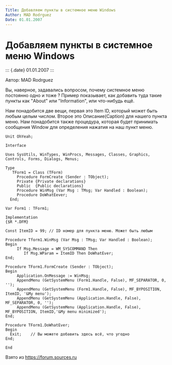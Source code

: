 ```yaml
---
Title: Добавляем пункты в системное меню Windows
Author: MAD Rodrguez
Date: 01.01.2007
---
```



Добавляем пункты в системное меню Windows
=========================================

::: {.date}
01.01.2007
:::

Автор: MAD Rodrguez

Вы, наверное, задавались вопросом, почему системное меню постоянно одно
и тоже ? Пример показывает, как добавить туда такие пункты как \"About\"
или \"Information\", или что-нибудь ещё.

Нам понадобится две вещи, первая это Item ID, который может быть любым
целым числом. Второе это Описание(Caption) для нашего пункта меню. Нам
понадобится также процедура, которая будет принимать сообщения Window
для определения нажатия на наш пункт меню.

    Unit OhYeah; 
     
    Interface 
     
    Uses SysUtils, WinTypes, WinProcs, Messages, Classes, Graphics, Controls, Forms, Dialogs, Menus; 
     
    Type 
       TForm1 = Class (TForm) 
         Procedure FormCreate (Sender : TObject); 
         Private {Private declarations} 
         Public  {Public declarations} 
         Procedure WinMsg (Var Msg : TMsg; Var Handled : Boolean); 
         Procedure DoWhatEever; 
      End; 
     
    Var Form1 : TForm1; 
     
    Implementation 
    {$R *.DFM} 
     
    Const ItemID = 99; // ID номер для пункта меню. Может быть любым 
     
    Procedure Tform1.WinMsg (Var Msg : TMsg; Var Handled : Boolean); 
    Begin 
         If Msg.Message = WM_SYSCOMMAND Then 
            If Msg.WParam = ItemID Then DoWhatEver; 
    End; 
     
    Procedure TForm1.FormCreate (Sender : TObject); 
    Begin 
         Application.OnMessage := WinMsg; 
         AppendMenu (GetSystemMenu (Form1.Handle, False), MF_SEPARATOR, 0, ''); 
         AppendMenu (GetSystemMenu (Form1.Handle, False), MF_BYPOSITION, ItemID, '&My menu'); 
         AppendMenu (GetSystemMenu (Application.Handle, False), MF_SEPARATOR, 0, ''); 
         AppendMenu (GetSystemMenu (Application.Handle, False), MF_BYPOSITION, ItemID,'&My menu minimized'); 
    End; 
     
    Procedure TForm1.DoWhatEver; 
    Begin 
      Exit;    // Вы можете добавить здесь всё, что угодно 
    End; 
     
    End

Взято из <https://forum.sources.ru>
